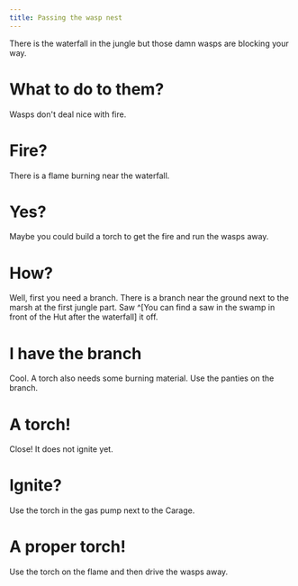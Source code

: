 ```yaml
---
title: Passing the wasp nest
---
```


There is the waterfall in the jungle but those damn wasps are blocking your way.

# What to do to them?
Wasps don't deal nice with fire.

# Fire?
There is a flame burning near the waterfall.

# Yes?
Maybe you could build a torch to get the fire and run the wasps away.

# How?
Well, first you need a branch. There is a branch near the ground next to the marsh at the first jungle part. Saw ^[You can find a saw in the swamp in front of the Hut after the waterfall] it off.

# I have the branch
Cool. A torch also needs some burning material. Use the panties on the branch.

# A torch!
Close! It does not ignite yet.

# Ignite?
Use the torch in the gas pump next to the Carage.

# A proper torch!
Use the torch on the flame and then drive the wasps away.
